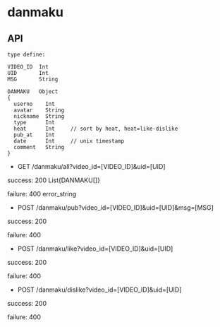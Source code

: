 # danmaku

## API

```
type define:

VIDEO_ID  Int
UID       Int
MSG       String

DANMAKU   Object
{
  userno    Int
  avatar    String
  nickname  String
  type      Int
  heat      Int     // sort by heat, heat=like-dislike
  pub_at    Int
  date      Int     // unix timestamp
  comment   String
}
```

- GET /danmaku/all?video_id=[VIDEO_ID]&uid=[UID]

success: 200 List{DANMAKU[]}

failure: 400 error_string

- POST /danmaku/pub?video_id=[VIDEO_ID]&uid=[UID]&msg=[MSG]

success: 200

failure: 400

- POST /danmaku/like?video_id=[VIDEO_ID]&uid=[UID]

success: 200

failure: 400

- POST /danmaku/dislike?video_id=[VIDEO_ID]&uid=[UID]

success: 200

failure: 400

